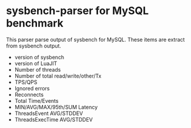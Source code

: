 # sysbench-parser for MySQL benchmark

This parser parse output of sysbench for MySQL.
These items are extract from sysbench output.

- version of sysbench
- version of LuaJIT
- Number of threads
- Number of total read/write/other/Tx
- TPS/QPS
- Ignored errors
- Reconnects
- Total Time/Events
- MIN/AVG/MAX/95th/SUM Latency
- ThreadsEvent AVG/STDDEV
- ThreadsExecTime AVG/STDDEV




